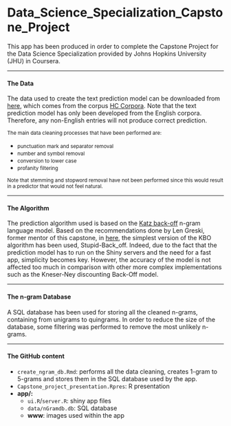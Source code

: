# Data_Science_Specialization_Capstone_Project

This app has been produced in order to complete the Capstone Project for the Data Science Specialization provided by Johns Hopkins University (JHU) in Coursera. 

******

#### The Data

The data used to create the text prediction model can be downloaded from [here](https://d396qusza40orc.cloudfront.net/dsscapstone/dataset/Coursera-SwiftKey.zip), which comes from the corpus [HC Corpora](http://corpora.epizy.com/). Note that the text prediction model has only been developed from the English corpora. Therefore, any non-English entries will not produce correct prediction.

<small> The main data cleaning processes that have been performed are: </small>
* <small> punctuation mark and separator removal </small>
* <small>number and symbol removal </small>
* <small>conversion to lower case </small>
* <small>profanity filtering </small>

<small> Note that stemming and stopword removal have not been performed since this would result in a predictor that would not feel natural. </small>

******

#### The Algorithm

The prediction algorithm used is based on the [Katz back-off](https://en.wikipedia.org/wiki/Katz%27s_back-off_model#:~:text=Katz%20back%2Doff%20is%20a,history%20models%20under%20certain%20conditions]) n-gram language model. Based on the recommendations done by Len Greski, former mentor of this capstone, in [here](https://github.com/lgreski/datasciencectacontent/blob/master/markdown/capstone-choosingATextPackage.md), the simplest version of the KBO algorithm has been used, Stupid-Back_off. Indeed, due to the fact that the prediction model has to run on the Shiny servers and the need for a fast app, simplicity becomes key. However, the accuracy of the model is not affected too much in comparison with other more complex implementations such as the Kneser-Ney discounting Back-Off model.   

******

#### The n-gram Database

A SQL database has been used for storing all the cleaned n-grams, containing from unigrams to quingrams. In order to reduce the size of the database, some filtering was performed to remove the most unlikely n-grams. 

******

#### The GitHub content

* `create_ngram_db.Rmd`: performs all the data cleaning, creates 1-gram to 5-grams and stores them in the SQL database used by the app.  
* `Capstone_project_presentation.Rpres`: R presentation
* **app/:**
    * `ui.R`/`server.R`: shiny app files
    * `data/nGramdb.db`: SQL database
    * **www**: images used within the app
